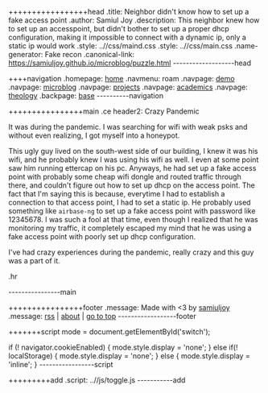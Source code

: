 +++++++++++++++++head
.title: Neighbor didn't know how to set up a fake access point
.author: Samiul Joy
.description: This neighbor knew how to set up an accesspoint, but didn't bother to set up a proper dhcp configuration, making it impossible to connect with a dynamic ip, only a static ip would work
.style: ..//css/maind.css
.style: ..//css/main.css
.name-generator: Fake recon
.canonical-link: https://samiuljoy.github.io/microblog/puzzle.html
-------------------head

++++navigation
.homepage: [home](..//index.html)
.navmenu: roam
.navpage: [demo](..//demo/base.html)
.navpage: [microblog](..//microblog/base.html)
.navpage: [projects](..//projects/base.html)
.navpage: [academics](..//academics/base.html)
.navpage: [theology](../theology/base.html)
.backpage: [base](base.html)
----------navigation

++++++++++++++++main
.ce header2: Crazy Pandemic

It was during the pandemic. I was searching for wifi with weak psks and without even realizing, I got myself into a honeypot.

This ugly guy lived on the south-west side of our building, I knew it was his wifi, and he probably knew I was using his wifi as well. I even at some point saw him running ettercap on his pc. Anyways, he had set up a fake access point with probably some cheap wifi dongle and routed traffic through there, and couldn't figure out how to set up dhcp on the access point. The fact that I'm saying this is because, everytime I had to establish a connection to that access point, I had to set a static ip. He probably used something like `airbase-ng` to set up a fake access point with password like 12345678. I was such a fool at that time, even though I realized that he was monitoring my traffic, it completely escaped my mind that he was using a fake access point with poorly set up dhcp configuration.

I've had crazy experiences during the pandemic, really crazy and this guy was a part of it.

.hr

----------------main

++++++++++++++++footer
.message: Made with <3 by [samiuljoy](https://github.com/samiuljoy)
.message: [rss](/rss.xml) | [about](/about.html) | [go to top](#)
------------------footer

+++++++script
mode = document.getElementById('switch');

if (! navigator.cookieEnabled) {
	mode.style.display = 'none';
}
else if(! localStorage) {
	mode.style.display = 'none';
}
else {
	mode.style.display = 'inline';
}
-----------------script

+++++++++add
.script: ..//js/toggle.js
-----------add

